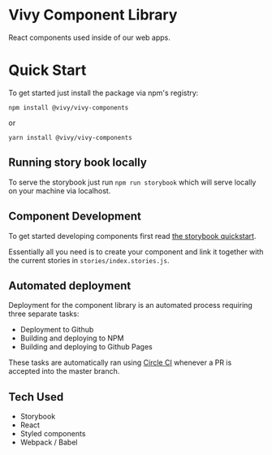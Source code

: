# Vivy Component Library

React components used inside of our web apps.

# Quick Start

To get started just install the package via npm's registry:

`npm install @vivy/vivy-components`

or

`yarn install @vivy/vivy-components`

## Running story book locally

To serve the storybook just run `npm run storybook` which will serve locally on your machine via localhost.

## Component Development

To get started developing components first read [the storybook quickstart](https://storybook.js.org/basics/quick-start-guide/).

Essentially all you need is to create your component and link it together with the current stories in `stories/index.stories.js`.

## Automated deployment

Deployment for the component library is an automated process requiring three separate tasks:

- Deployment to Github
- Building and deploying to NPM
- Building and deploying to Github Pages

These tasks are automatically ran using [Circle CI](https://circleci.com/gh/UvitaTeam/) whenever a PR is accepted into the master branch.

## Tech Used

- Storybook
- React
- Styled components
- Webpack / Babel
